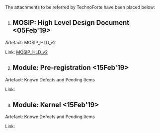 The attachments to be referred by TechnoForte have been placed below:

1) ## MOSIP: High Level Design Document <05Feb'19>

Artefact: MOSIP_HLD_v2


Link: [MOSIP_HLD_v2](_files/MOSIP_HLD_v2.docx)

2) ## Module: Pre-registration <15Feb'19>
Artefact: Known Defects and Pending Items

Link:

3) ## Module: Kernel <15Feb'19>
Artefact: Known Defects and Pending Items

Link: